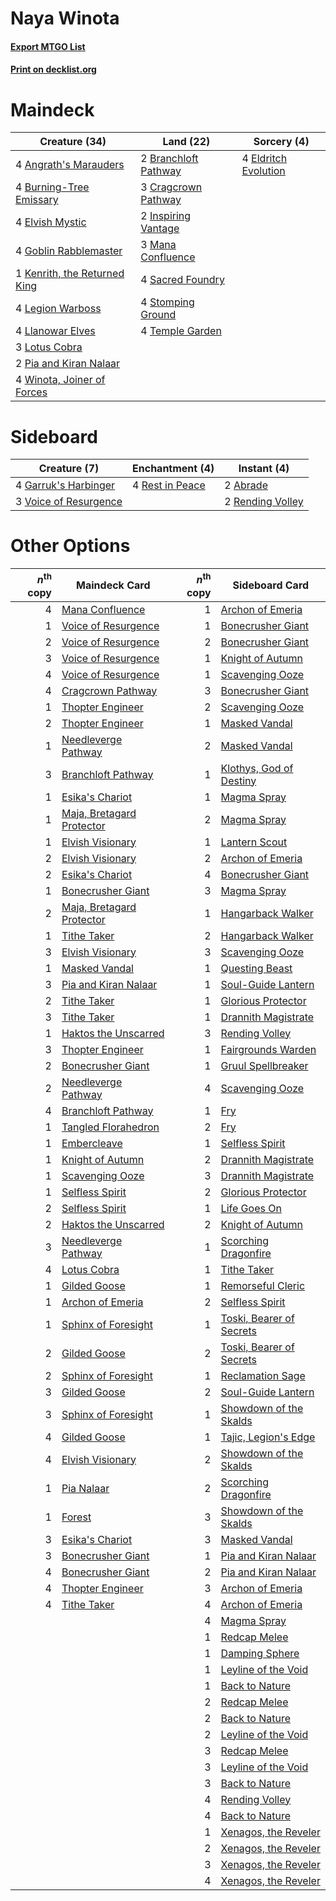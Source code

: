 # Naya Winota

#### [Export MTGO List](../collection/Naya%20Winota/Naya%20Winota.txt)
#### [Print on decklist.org](http://decklist.org/?deckmain=4%09Angrath's%20Marauders%0A2%09Branchloft%20Pathway%0A4%09Burning-Tree%20Emissary%0A3%09Cragcrown%20Pathway%0A4%09Eldritch%20Evolution%0A4%09Elvish%20Mystic%0A4%09Goblin%20Rabblemaster%0A2%09Inspiring%20Vantage%0A1%09Kenrith,%20the%20Returned%20King%0A4%09Legion%20Warboss%0A4%09Llanowar%20Elves%0A3%09Lotus%20Cobra%0A3%09Mana%20Confluence%0A2%09Pia%20and%20Kiran%20Nalaar%0A4%09Sacred%20Foundry%0A4%09Stomping%20Ground%0A4%09Temple%20Garden%0A4%09Winota,%20Joiner%20of%20Forces&deckside=2%09Abrade%0A4%09Garruk's%20Harbinger%0A2%09Rending%20Volley%0A4%09Rest%20in%20Peace%0A3%09Voice%20of%20Resurgence)
# Maindeck

|                                             Creature (34)                                             |                                           Land (22)                                           |                                          Sorcery (4)                                          |
|-------------------------------------------------------------------------------------------------------|-----------------------------------------------------------------------------------------------|-----------------------------------------------------------------------------------------------|
|4 [Angrath's Marauders](http://gatherer.wizards.com/Pages/Card/Details.aspx?multiverseid=435286)       |2 [Branchloft Pathway](http://gatherer.wizards.com/Pages/Card/Details.aspx?multiverseid=491909)|4 [Eldritch Evolution](http://gatherer.wizards.com/Pages/Card/Details.aspx?multiverseid=414456)|
|4 [Burning-Tree Emissary](http://gatherer.wizards.com/Pages/Card/Details.aspx?multiverseid=426627)     |3 [Cragcrown Pathway](http://gatherer.wizards.com/Pages/Card/Details.aspx?multiverseid=491915) |                                                                                               |
|4 [Elvish Mystic](http://gatherer.wizards.com/Pages/Card/Details.aspx?multiverseid=389499)             |2 [Inspiring Vantage](http://gatherer.wizards.com/Pages/Card/Details.aspx?multiverseid=417819) |                                                                                               |
|4 [Goblin Rabblemaster](http://gatherer.wizards.com/Pages/Card/Details.aspx?multiverseid=438486)       |3 [Mana Confluence](http://gatherer.wizards.com/Pages/Card/Details.aspx?multiverseid=409573)   |                                                                                               |
|1 [Kenrith, the Returned King](http://gatherer.wizards.com/Pages/Card/Details.aspx?multiverseid=476052)|4 [Sacred Foundry](http://gatherer.wizards.com/Pages/Card/Details.aspx?multiverseid=405106)    |                                                                                               |
|4 [Legion Warboss](http://gatherer.wizards.com/Pages/Card/Details.aspx?multiverseid=452859)            |4 [Stomping Ground](http://gatherer.wizards.com/Pages/Card/Details.aspx?multiverseid=405110)   |                                                                                               |
|4 [Llanowar Elves](http://gatherer.wizards.com/Pages/Card/Details.aspx?multiverseid=129626)            |4 [Temple Garden](http://gatherer.wizards.com/Pages/Card/Details.aspx?multiverseid=405112)     |                                                                                               |
|3 [Lotus Cobra](http://gatherer.wizards.com/Pages/Card/Details.aspx?multiverseid=438740)               |                                                                                               |                                                                                               |
|2 [Pia and Kiran Nalaar](http://gatherer.wizards.com/Pages/Card/Details.aspx?multiverseid=442783)      |                                                                                               |                                                                                               |
|4 [Winota, Joiner of Forces](http://gatherer.wizards.com/Pages/Card/Details.aspx?multiverseid=479736)  |                                                                                               |                                                                                               |


# Sideboard

|                                          Creature (7)                                          |                                     Enchantment (4)                                      |                                        Instant (4)                                        |
|------------------------------------------------------------------------------------------------|------------------------------------------------------------------------------------------|-------------------------------------------------------------------------------------------|
|4 [Garruk's Harbinger](http://gatherer.wizards.com/Pages/Card/Details.aspx?multiverseid=485508) |4 [Rest in Peace](http://gatherer.wizards.com/Pages/Card/Details.aspx?multiverseid=442021)|2 [Abrade](http://gatherer.wizards.com/Pages/Card/Details.aspx?multiverseid=430772)        |
|3 [Voice of Resurgence](http://gatherer.wizards.com/Pages/Card/Details.aspx?multiverseid=368951)|                                                                                          |2 [Rending Volley](http://gatherer.wizards.com/Pages/Card/Details.aspx?multiverseid=394663)|


# Other Options

|*n*<sup>th</sup> copy|                                           Maindeck Card                                            |*n*<sup>th</sup> copy|                                          Sideboard Card                                           |
|--------------------:|----------------------------------------------------------------------------------------------------|--------------------:|---------------------------------------------------------------------------------------------------|
|                    4|[Mana Confluence](http://gatherer.wizards.com/Pages/Card/Details.aspx?multiverseid=409573)          |                    1|[Archon of Emeria](http://gatherer.wizards.com/Pages/Card/Details.aspx?multiverseid=495594)        |
|                    1|[Voice of Resurgence](http://gatherer.wizards.com/Pages/Card/Details.aspx?multiverseid=368951)      |                    1|[Bonecrusher Giant](http://gatherer.wizards.com/Pages/Card/Details.aspx?multiverseid=473077)       |
|                    2|[Voice of Resurgence](http://gatherer.wizards.com/Pages/Card/Details.aspx?multiverseid=368951)      |                    2|[Bonecrusher Giant](http://gatherer.wizards.com/Pages/Card/Details.aspx?multiverseid=473077)       |
|                    3|[Voice of Resurgence](http://gatherer.wizards.com/Pages/Card/Details.aspx?multiverseid=368951)      |                    1|[Knight of Autumn](http://gatherer.wizards.com/Pages/Card/Details.aspx?multiverseid=452933)        |
|                    4|[Voice of Resurgence](http://gatherer.wizards.com/Pages/Card/Details.aspx?multiverseid=368951)      |                    1|[Scavenging Ooze](http://gatherer.wizards.com/Pages/Card/Details.aspx?multiverseid=420783)         |
|                    4|[Cragcrown Pathway](http://gatherer.wizards.com/Pages/Card/Details.aspx?multiverseid=491915)        |                    3|[Bonecrusher Giant](http://gatherer.wizards.com/Pages/Card/Details.aspx?multiverseid=473077)       |
|                    1|[Thopter Engineer](http://gatherer.wizards.com/Pages/Card/Details.aspx?multiverseid=451081)         |                    2|[Scavenging Ooze](http://gatherer.wizards.com/Pages/Card/Details.aspx?multiverseid=420783)         |
|                    2|[Thopter Engineer](http://gatherer.wizards.com/Pages/Card/Details.aspx?multiverseid=451081)         |                    1|[Masked Vandal](http://gatherer.wizards.com/Pages/Card/Details.aspx?multiverseid=503800)           |
|                    1|[Needleverge Pathway](http://gatherer.wizards.com/Pages/Card/Details.aspx?multiverseid=491918)      |                    2|[Masked Vandal](http://gatherer.wizards.com/Pages/Card/Details.aspx?multiverseid=503800)           |
|                    3|[Branchloft Pathway](http://gatherer.wizards.com/Pages/Card/Details.aspx?multiverseid=491909)       |                    1|[Klothys, God of Destiny](http://gatherer.wizards.com/Pages/Card/Details.aspx?multiverseid=476471) |
|                    1|[Esika's Chariot](http://gatherer.wizards.com/Pages/Card/Details.aspx?multiverseid=503783)          |                    1|[Magma Spray](http://gatherer.wizards.com/Pages/Card/Details.aspx?multiverseid=426843)             |
|                    1|[Maja, Bretagard Protector](http://gatherer.wizards.com/Pages/Card/Details.aspx?multiverseid=503838)|                    2|[Magma Spray](http://gatherer.wizards.com/Pages/Card/Details.aspx?multiverseid=426843)             |
|                    1|[Elvish Visionary](http://gatherer.wizards.com/Pages/Card/Details.aspx?multiverseid=175124)         |                    1|[Lantern Scout](http://gatherer.wizards.com/Pages/Card/Details.aspx?multiverseid=401938)           |
|                    2|[Elvish Visionary](http://gatherer.wizards.com/Pages/Card/Details.aspx?multiverseid=175124)         |                    2|[Archon of Emeria](http://gatherer.wizards.com/Pages/Card/Details.aspx?multiverseid=495594)        |
|                    2|[Esika's Chariot](http://gatherer.wizards.com/Pages/Card/Details.aspx?multiverseid=503783)          |                    4|[Bonecrusher Giant](http://gatherer.wizards.com/Pages/Card/Details.aspx?multiverseid=473077)       |
|                    1|[Bonecrusher Giant](http://gatherer.wizards.com/Pages/Card/Details.aspx?multiverseid=473077)        |                    3|[Magma Spray](http://gatherer.wizards.com/Pages/Card/Details.aspx?multiverseid=426843)             |
|                    2|[Maja, Bretagard Protector](http://gatherer.wizards.com/Pages/Card/Details.aspx?multiverseid=503838)|                    1|[Hangarback Walker](http://gatherer.wizards.com/Pages/Card/Details.aspx?multiverseid=420600)       |
|                    1|[Tithe Taker](http://gatherer.wizards.com/Pages/Card/Details.aspx?multiverseid=457171)              |                    2|[Hangarback Walker](http://gatherer.wizards.com/Pages/Card/Details.aspx?multiverseid=420600)       |
|                    3|[Elvish Visionary](http://gatherer.wizards.com/Pages/Card/Details.aspx?multiverseid=175124)         |                    3|[Scavenging Ooze](http://gatherer.wizards.com/Pages/Card/Details.aspx?multiverseid=420783)         |
|                    1|[Masked Vandal](http://gatherer.wizards.com/Pages/Card/Details.aspx?multiverseid=503800)            |                    1|[Questing Beast](http://gatherer.wizards.com/Pages/Card/Details.aspx?multiverseid=473133)          |
|                    3|[Pia and Kiran Nalaar](http://gatherer.wizards.com/Pages/Card/Details.aspx?multiverseid=442783)     |                    1|[Soul-Guide Lantern](http://gatherer.wizards.com/Pages/Card/Details.aspx?multiverseid=476488)      |
|                    2|[Tithe Taker](http://gatherer.wizards.com/Pages/Card/Details.aspx?multiverseid=457171)              |                    1|[Glorious Protector](http://gatherer.wizards.com/Pages/Card/Details.aspx?multiverseid=503616)      |
|                    3|[Tithe Taker](http://gatherer.wizards.com/Pages/Card/Details.aspx?multiverseid=457171)              |                    1|[Drannith Magistrate](http://gatherer.wizards.com/Pages/Card/Details.aspx?multiverseid=479531)     |
|                    1|[Haktos the Unscarred](http://gatherer.wizards.com/Pages/Card/Details.aspx?multiverseid=476469)     |                    3|[Rending Volley](http://gatherer.wizards.com/Pages/Card/Details.aspx?multiverseid=394663)          |
|                    3|[Thopter Engineer](http://gatherer.wizards.com/Pages/Card/Details.aspx?multiverseid=451081)         |                    1|[Fairgrounds Warden](http://gatherer.wizards.com/Pages/Card/Details.aspx?multiverseid=417586)      |
|                    2|[Bonecrusher Giant](http://gatherer.wizards.com/Pages/Card/Details.aspx?multiverseid=473077)        |                    1|[Gruul Spellbreaker](http://gatherer.wizards.com/Pages/Card/Details.aspx?multiverseid=457323)      |
|                    2|[Needleverge Pathway](http://gatherer.wizards.com/Pages/Card/Details.aspx?multiverseid=491918)      |                    4|[Scavenging Ooze](http://gatherer.wizards.com/Pages/Card/Details.aspx?multiverseid=420783)         |
|                    4|[Branchloft Pathway](http://gatherer.wizards.com/Pages/Card/Details.aspx?multiverseid=491909)       |                    1|[Fry](http://gatherer.wizards.com/Pages/Card/Details.aspx?multiverseid=466894)                     |
|                    1|[Tangled Florahedron](http://gatherer.wizards.com/Pages/Card/Details.aspx?multiverseid=491859)      |                    2|[Fry](http://gatherer.wizards.com/Pages/Card/Details.aspx?multiverseid=466894)                     |
|                    1|[Embercleave](http://gatherer.wizards.com/Pages/Card/Details.aspx?multiverseid=473082)              |                    1|[Selfless Spirit](http://gatherer.wizards.com/Pages/Card/Details.aspx?multiverseid=414332)         |
|                    1|[Knight of Autumn](http://gatherer.wizards.com/Pages/Card/Details.aspx?multiverseid=452933)         |                    2|[Drannith Magistrate](http://gatherer.wizards.com/Pages/Card/Details.aspx?multiverseid=479531)     |
|                    1|[Scavenging Ooze](http://gatherer.wizards.com/Pages/Card/Details.aspx?multiverseid=420783)          |                    3|[Drannith Magistrate](http://gatherer.wizards.com/Pages/Card/Details.aspx?multiverseid=479531)     |
|                    1|[Selfless Spirit](http://gatherer.wizards.com/Pages/Card/Details.aspx?multiverseid=414332)          |                    2|[Glorious Protector](http://gatherer.wizards.com/Pages/Card/Details.aspx?multiverseid=503616)      |
|                    2|[Selfless Spirit](http://gatherer.wizards.com/Pages/Card/Details.aspx?multiverseid=414332)          |                    1|[Life Goes On](http://gatherer.wizards.com/Pages/Card/Details.aspx?multiverseid=430810)            |
|                    2|[Haktos the Unscarred](http://gatherer.wizards.com/Pages/Card/Details.aspx?multiverseid=476469)     |                    2|[Knight of Autumn](http://gatherer.wizards.com/Pages/Card/Details.aspx?multiverseid=452933)        |
|                    3|[Needleverge Pathway](http://gatherer.wizards.com/Pages/Card/Details.aspx?multiverseid=491918)      |                    1|[Scorching Dragonfire](http://gatherer.wizards.com/Pages/Card/Details.aspx?multiverseid=473101)    |
|                    4|[Lotus Cobra](http://gatherer.wizards.com/Pages/Card/Details.aspx?multiverseid=438740)              |                    1|[Tithe Taker](http://gatherer.wizards.com/Pages/Card/Details.aspx?multiverseid=457171)             |
|                    1|[Gilded Goose](http://gatherer.wizards.com/Pages/Card/Details.aspx?multiverseid=473122)             |                    1|[Remorseful Cleric](http://gatherer.wizards.com/Pages/Card/Details.aspx?multiverseid=447169)       |
|                    1|[Archon of Emeria](http://gatherer.wizards.com/Pages/Card/Details.aspx?multiverseid=495594)         |                    2|[Selfless Spirit](http://gatherer.wizards.com/Pages/Card/Details.aspx?multiverseid=414332)         |
|                    1|[Sphinx of Foresight](http://gatherer.wizards.com/Pages/Card/Details.aspx?multiverseid=457199)      |                    1|[Toski, Bearer of Secrets](http://gatherer.wizards.com/Pages/Card/Details.aspx?multiverseid=503813)|
|                    2|[Gilded Goose](http://gatherer.wizards.com/Pages/Card/Details.aspx?multiverseid=473122)             |                    2|[Toski, Bearer of Secrets](http://gatherer.wizards.com/Pages/Card/Details.aspx?multiverseid=503813)|
|                    2|[Sphinx of Foresight](http://gatherer.wizards.com/Pages/Card/Details.aspx?multiverseid=457199)      |                    1|[Reclamation Sage](http://gatherer.wizards.com/Pages/Card/Details.aspx?multiverseid=389651)        |
|                    3|[Gilded Goose](http://gatherer.wizards.com/Pages/Card/Details.aspx?multiverseid=473122)             |                    2|[Soul-Guide Lantern](http://gatherer.wizards.com/Pages/Card/Details.aspx?multiverseid=476488)      |
|                    3|[Sphinx of Foresight](http://gatherer.wizards.com/Pages/Card/Details.aspx?multiverseid=457199)      |                    1|[Showdown of the Skalds](http://gatherer.wizards.com/Pages/Card/Details.aspx?multiverseid=503845)  |
|                    4|[Gilded Goose](http://gatherer.wizards.com/Pages/Card/Details.aspx?multiverseid=473122)             |                    1|[Tajic, Legion's Edge](http://gatherer.wizards.com/Pages/Card/Details.aspx?multiverseid=452954)    |
|                    4|[Elvish Visionary](http://gatherer.wizards.com/Pages/Card/Details.aspx?multiverseid=175124)         |                    2|[Showdown of the Skalds](http://gatherer.wizards.com/Pages/Card/Details.aspx?multiverseid=503845)  |
|                    1|[Pia Nalaar](http://gatherer.wizards.com/Pages/Card/Details.aspx?multiverseid=417697)               |                    2|[Scorching Dragonfire](http://gatherer.wizards.com/Pages/Card/Details.aspx?multiverseid=473101)    |
|                    1|[Forest](http://gatherer.wizards.com/Pages/Card/Details.aspx?multiverseid=439860)                   |                    3|[Showdown of the Skalds](http://gatherer.wizards.com/Pages/Card/Details.aspx?multiverseid=503845)  |
|                    3|[Esika's Chariot](http://gatherer.wizards.com/Pages/Card/Details.aspx?multiverseid=503783)          |                    3|[Masked Vandal](http://gatherer.wizards.com/Pages/Card/Details.aspx?multiverseid=503800)           |
|                    3|[Bonecrusher Giant](http://gatherer.wizards.com/Pages/Card/Details.aspx?multiverseid=473077)        |                    1|[Pia and Kiran Nalaar](http://gatherer.wizards.com/Pages/Card/Details.aspx?multiverseid=442783)    |
|                    4|[Bonecrusher Giant](http://gatherer.wizards.com/Pages/Card/Details.aspx?multiverseid=473077)        |                    2|[Pia and Kiran Nalaar](http://gatherer.wizards.com/Pages/Card/Details.aspx?multiverseid=442783)    |
|                    4|[Thopter Engineer](http://gatherer.wizards.com/Pages/Card/Details.aspx?multiverseid=451081)         |                    3|[Archon of Emeria](http://gatherer.wizards.com/Pages/Card/Details.aspx?multiverseid=495594)        |
|                    4|[Tithe Taker](http://gatherer.wizards.com/Pages/Card/Details.aspx?multiverseid=457171)              |                    4|[Archon of Emeria](http://gatherer.wizards.com/Pages/Card/Details.aspx?multiverseid=495594)        |
|                     |                                                                                                    |                    4|[Magma Spray](http://gatherer.wizards.com/Pages/Card/Details.aspx?multiverseid=426843)             |
|                     |                                                                                                    |                    1|[Redcap Melee](http://gatherer.wizards.com/Pages/Card/Details.aspx?multiverseid=473097)            |
|                     |                                                                                                    |                    1|[Damping Sphere](http://gatherer.wizards.com/Pages/Card/Details.aspx?multiverseid=443101)          |
|                     |                                                                                                    |                    1|[Leyline of the Void](http://gatherer.wizards.com/Pages/Card/Details.aspx?multiverseid=107682)     |
|                     |                                                                                                    |                    1|[Back to Nature](http://gatherer.wizards.com/Pages/Card/Details.aspx?multiverseid=208284)          |
|                     |                                                                                                    |                    2|[Redcap Melee](http://gatherer.wizards.com/Pages/Card/Details.aspx?multiverseid=473097)            |
|                     |                                                                                                    |                    2|[Back to Nature](http://gatherer.wizards.com/Pages/Card/Details.aspx?multiverseid=208284)          |
|                     |                                                                                                    |                    2|[Leyline of the Void](http://gatherer.wizards.com/Pages/Card/Details.aspx?multiverseid=107682)     |
|                     |                                                                                                    |                    3|[Redcap Melee](http://gatherer.wizards.com/Pages/Card/Details.aspx?multiverseid=473097)            |
|                     |                                                                                                    |                    3|[Leyline of the Void](http://gatherer.wizards.com/Pages/Card/Details.aspx?multiverseid=107682)     |
|                     |                                                                                                    |                    3|[Back to Nature](http://gatherer.wizards.com/Pages/Card/Details.aspx?multiverseid=208284)          |
|                     |                                                                                                    |                    4|[Rending Volley](http://gatherer.wizards.com/Pages/Card/Details.aspx?multiverseid=394663)          |
|                     |                                                                                                    |                    4|[Back to Nature](http://gatherer.wizards.com/Pages/Card/Details.aspx?multiverseid=208284)          |
|                     |                                                                                                    |                    1|[Xenagos, the Reveler](http://gatherer.wizards.com/Pages/Card/Details.aspx?multiverseid=373502)    |
|                     |                                                                                                    |                    2|[Xenagos, the Reveler](http://gatherer.wizards.com/Pages/Card/Details.aspx?multiverseid=373502)    |
|                     |                                                                                                    |                    3|[Xenagos, the Reveler](http://gatherer.wizards.com/Pages/Card/Details.aspx?multiverseid=373502)    |
|                     |                                                                                                    |                    4|[Xenagos, the Reveler](http://gatherer.wizards.com/Pages/Card/Details.aspx?multiverseid=373502)    |

